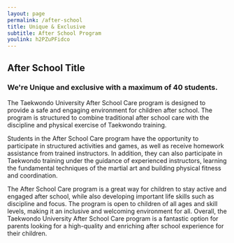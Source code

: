 ```yaml
---
layout: page
permalink: /after-school
title: Unique & Exclusive
subtitle: After School Program
youlink: h2PZuPFidco
---
```


<section class="page-section" id="after-school">
	<div class="container">
		<div class="row">
			<div class="col-lg-12 text-center">
				<h2 class="section-heading text-uppercase">After School Title</h2>
				<h3 class="section-subheading text-muted">We're Unique and exclusive with a maximum of 40 students.</h3>
			</div>
		</div>
		<div class="row">
			<div class="col-md-10 offset-md-1">
				<p>The Taekwondo University After School Care program is designed to provide a safe and engaging environment for children after school. The program is structured to combine traditional after school care with the discipline and physical exercise of Taekwondo training.</p>
				<p>Students in the After School Care program have the opportunity to participate in structured activities and games, as well as receive homework assistance from trained instructors. In addition, they can also participate in Taekwondo training under the guidance of experienced instructors, learning the fundamental techniques of the martial art and building physical fitness and coordination.</p>
				<p>The After School Care program is a great way for children to stay active and engaged after school, while also developing important life skills such as discipline and focus. The program is open to children of all ages and skill levels, making it an inclusive and welcoming environment for all. Overall, the Taekwondo University After School Care program is a fantastic option for parents looking for a high-quality and enriching after school experience for their children.</p>
			</div>
		</div>
	</div>
</section> 
